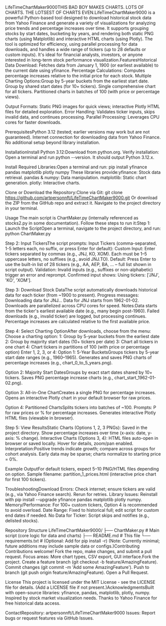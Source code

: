 LifeTimeChartMaker9000THIS BAD BOY MAKES CHARTS. LOTS OF CHARTS. THE LOTSEST OF CHARTS EVEN.LifeTimeChartMaker9000 is a powerful Python-based tool designed to download historical stock data from Yahoo Finance and generate a variety of visualizations for analyzing price trends and percentage increases over time. It supports grouping stocks by start dates, bucketing by years, and rendering both static PNG charts (using Matplotlib) and interactive HTML charts (using Plotly). The tool is optimized for efficiency, using parallel processing for data downloads, and handles a wide range of tickers (up to 28 defaults or custom inputs). It's ideal for financial analysts, investors, or anyone interested in long-term stock performance visualization.FeaturesHistorical Data Download: Fetches data from January 1, 1900 (or earliest available) to the current date using yfinance.
Percentage Calculations: Computes percentage increases relative to the initial price for each stock.
Multiple Charting Options:Group by 5-year buckets from the earliest start date.
Group by shared start dates (for 10+ tickers).
Single comprehensive chart for all tickers.
Partitioned charts in batches of 100 (with price or percentage views).

Output Formats: Static PNG images for quick views; interactive Plotly HTML files for detailed exploration.
Error Handling: Validates ticker inputs, skips invalid data, and continues processing.
Parallel Processing: Leverages CPU cores for faster downloads.

PrerequisitesPython 3.12 (tested; earlier versions may work but are not guaranteed).
Internet connection for downloading data from Yahoo Finance.
No additional setup beyond library installation.

InstallationInstall Python 3.12:Download from python.org.
Verify installation: Open a terminal and run python --version. It should output Python 3.12.x.

Install Required Libraries:Open a terminal and run:
pip install yfinance pandas matplotlib plotly numpy
These libraries provide:yfinance: Stock data retrieval.
pandas & numpy: Data manipulation.
matplotlib: Static chart generation.
plotly: Interactive charts.

Clone or Download the Repository:Clone via Git: git clone https://github.com/artpersonnft/LifeTimeChartMaker9000.git
Or download the ZIP from the GitHub repo and extract it.
Navigate to the project directory in your terminal.

Usage
The main script is ChartMaker.py (internally referenced as stocks2.py in some documentation). Follow these steps to run it:Step 1: Launch the ScriptOpen a terminal, navigate to the project directory, and run:
python ChartMaker.py

Step 2: Input TickersThe script prompts:
Input Tickers (comma-separated, 1-5 letters each, no suffix, or press Enter for default):
Custom Input: Enter tickers separated by commas (e.g., JNJ, KO, XOM). Each must be 1–5 uppercase letters, no suffixes (e.g., avoid JNJ.TO).
Default: Press Enter to use the built-in list of 28 tickers (e.g., AA, AEP, BA, ... – full list shown in script output).
Validation: Invalid inputs (e.g., suffixes or non-alphabetic) trigger an error and reprompt. Confirmed input shows: Using tickers: ['JNJ', 'KO', 'XOM'].

Step 3: Download Stock DataThe script automatically downloads historical data for each ticker (from ~1900 to present).
Progress messages: Downloading data for JNJ... Data for JNJ starts from 1962-01-02.
Downloads are parallelized across CPU cores for speed.
Notes:Data starts from the ticker's earliest available date (e.g., many begin post-1960).
Failed downloads (e.g., invalid ticker) are logged, but processing continues.
Percentage increases are calculated relative to the first available price.

Step 4: Select Charting OptionAfter downloads, choose from the menu:
Choose a charting option:
1: Group by 5-year buckets from the earliest date
2: Group by majority start dates (10+ tickers per date)
3: Chart all tickers in one chart
4: Chart tickers in partitions of 100 (with price or percentage option)
Enter 1, 2, 3, or 4:
Option 1: 5-Year BucketsGroups tickers by 5-year start date ranges (e.g., 1960–1965).
Generates and saves PNG charts of percentage increases (e.g., chart_0_to_5_years.png).

Option 2: Majority Start DatesGroups by exact start dates shared by 10+ tickers.
Saves PNG percentage increase charts (e.g., chart_start_1962-01-02.png).

Option 3: All-in-One ChartCreates a single PNG for percentage increases.
Opens an interactive Plotly chart in your default browser for raw prices.

Option 4: Partitioned ChartsSplits tickers into batches of ~100.
Prompts: P for raw prices or % for percentage increases.
Generates interactive Plotly HTML files (viewable in browser).

Step 5: View ResultsStatic Charts (Options 1, 2, 3 PNGs): Saved in the project directory. Show percentage increases over time (x-axis: date, y-axis: % change).
Interactive Charts (Options 3, 4): HTML files auto-open in browser or saved locally. Hover for details, zoom/pan enabled.
Interpretation:Positive trends indicate growth; compare across groups for cohort analysis.
Early data may be sparse; charts normalize to starting price = 0%.

Example OutputFor default tickers, expect 5–10 PNG/HTML files depending on option.
Sample filename: partition_1_prices.html (interactive price chart for first 100 tickers).

TroubleshootingDownload Errors: Check internet; ensure tickers are valid (e.g., via Yahoo Finance search). Rerun for retries.
Library Issues: Reinstall with pip install --upgrade yfinance pandas matplotlib plotly numpy.
Memory/Performance: For 100+ custom tickers, Option 4 is recommended to avoid overload.
Date Range: Fixed to historical full; edit script for custom end dates if needed.
No Data for Ticker: Script skips and notifies (e.g., delisted stocks).

Repository Structure
LifeTimeChartMaker9000/
├── ChartMaker.py          # Main script (core logic for data and charts)
├── README.md              # This file
└── requirements.txt       # (Optional: Add for pip install -r)
(Note: Currently minimal; future additions may include sample data or configs.)Contributing
Contributions welcome! Fork the repo, make changes, and submit a pull request. Focus areas: More chart types, CSV export, GUI interface.Fork the project.
Create a feature branch (git checkout -b feature/AmazingFeature).
Commit changes (git commit -m 'Add some AmazingFeature').
Push to branch (git push origin feature/AmazingFeature).
Open a Pull Request.

License
This project is licensed under the MIT License - see the LICENSE file for details. (Add a LICENSE file if not present.)AcknowledgmentsBuilt with open-source libraries: yfinance, pandas, matplotlib, plotly, numpy.
Inspired by stock market visualization needs.
Thanks to Yahoo Finance for free historical data access.

ContactRepository: artpersonnft/LifeTimeChartMaker9000
Issues: Report bugs or request features via GitHub Issues.

